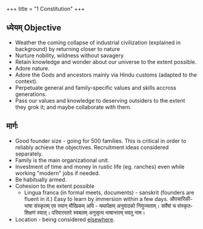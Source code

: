 +++
title = "1 Constitution"
+++

## ध्येयम् Objective
- Weather the coming collapse of industrial civilization (explained in background) by returning closer to nature
- Nurture nobility, wildness without savagery
- Retain knowledge and wonder about our universe to the extent possible. 
- Adore nature.
- Adore the Gods and ancestors mainly via Hindu customs (adapted to the context).
- Perpetuate general and family-specific values and skills accross generations.
- Pass our values and knowledge to deserving outsiders to the extent they grok it; and maybe collaborate with them.

## मार्गः 
- Good founder size - going for 500 families. This is critical in order to reliably achieve the objectives. Recruitment ideas considered separately.
- Family is the main organizational unit.
- Investment of time and money in rustic life (eg. ranches) even while working "modern" jobs if needed.
- Be habitually armed.
- Cohesion to the extent possible
  - Lingua franca (in formal meets, documents) - sanskrit (founders are fluent in it.) Easy to learn by immersion within a few days. औपचारिकी-भाषा संस्कृतम् एव स्यान् मौखिकम् अपि - यथापेक्षम् अनुवादको नियुज्यताम्। सर्वेषां च संस्कृत-शिक्षणं स्यात्। परिवारस्तरे स्वबलम् अनुसृत्य भाषान्तरम् भवतु नाम।
- Location - being considered [elsewhere](../settlement-prospects).

